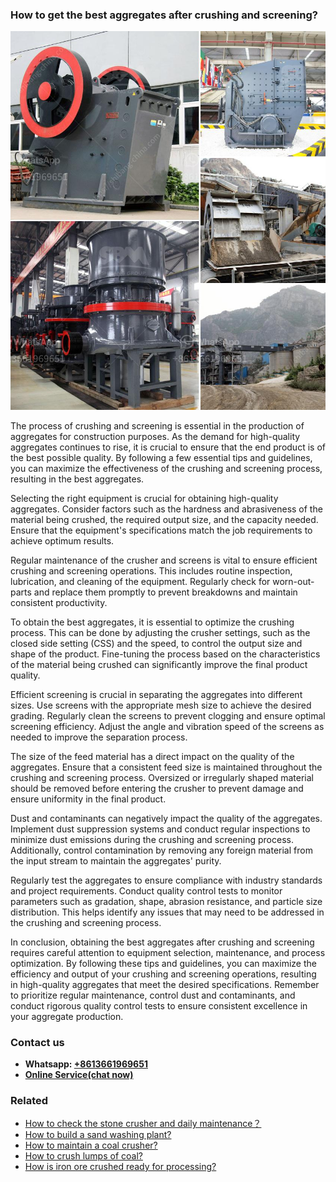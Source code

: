<h3>How to get the best aggregates after crushing and screening?</h3><img src='1701745260.jpg' alt=''><p>The process of crushing and screening is essential in the production of aggregates for construction purposes. As the demand for high-quality aggregates continues to rise, it is crucial to ensure that the end product is of the best possible quality. By following a few essential tips and guidelines, you can maximize the effectiveness of the crushing and screening process, resulting in the best aggregates.</p><p>Selecting the right equipment is crucial for obtaining high-quality aggregates. Consider factors such as the hardness and abrasiveness of the material being crushed, the required output size, and the capacity needed. Ensure that the equipment's specifications match the job requirements to achieve optimum results.</p><p>Regular maintenance of the crusher and screens is vital to ensure efficient crushing and screening operations. This includes routine inspection, lubrication, and cleaning of the equipment. Regularly check for worn-out-parts and replace them promptly to prevent breakdowns and maintain consistent productivity.</p><p>To obtain the best aggregates, it is essential to optimize the crushing process. This can be done by adjusting the crusher settings, such as the closed side setting (CSS) and the speed, to control the output size and shape of the product. Fine-tuning the process based on the characteristics of the material being crushed can significantly improve the final product quality.</p><p>Efficient screening is crucial in separating the aggregates into different sizes. Use screens with the appropriate mesh size to achieve the desired grading. Regularly clean the screens to prevent clogging and ensure optimal screening efficiency. Adjust the angle and vibration speed of the screens as needed to improve the separation process.</p><p>The size of the feed material has a direct impact on the quality of the aggregates. Ensure that a consistent feed size is maintained throughout the crushing and screening process. Oversized or irregularly shaped material should be removed before entering the crusher to prevent damage and ensure uniformity in the final product.</p><p>Dust and contaminants can negatively impact the quality of the aggregates. Implement dust suppression systems and conduct regular inspections to minimize dust emissions during the crushing and screening process. Additionally, control contamination by removing any foreign material from the input stream to maintain the aggregates' purity.</p><p>Regularly test the aggregates to ensure compliance with industry standards and project requirements. Conduct quality control tests to monitor parameters such as gradation, shape, abrasion resistance, and particle size distribution. This helps identify any issues that may need to be addressed in the crushing and screening process.</p><p>In conclusion, obtaining the best aggregates after crushing and screening requires careful attention to equipment selection, maintenance, and process optimization. By following these tips and guidelines, you can maximize the efficiency and output of your crushing and screening operations, resulting in high-quality aggregates that meet the desired specifications. Remember to prioritize regular maintenance, control dust and contaminants, and conduct rigorous quality control tests to ensure consistent excellence in your aggregate production.</p><h3>Contact us</h3><ul><li><strong>Whatsapp:&nbsp;<a href="https://wa.me/8613661969651">+8613661969651</a></strong></li><li><a href="https://swt.shibang-china.com/?git&amp;zhl&amp;How to get the best aggregates after crushing and screening"><strong>Online Service(chat now)</strong></a></li></ul><h3>Related</h3><ul><li><a href='How to check the stone crusher and daily maintenance？.md'>How to check the stone crusher and daily maintenance？</a></li><li><a href='How to build a sand washing plant.md'>How to build a sand washing plant?</a></li><li><a href='How to maintain a coal crusher.md'>How to maintain a coal crusher?</a></li><li><a href='How to crush lumps of coal.md'>How to crush lumps of coal?</a></li><li><a href='How is iron ore crushed ready for processing.md'>How is iron ore crushed ready for processing?</a></li></ul>